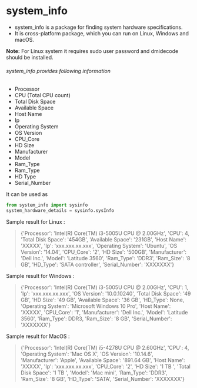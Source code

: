 system_info
===========

- system_info is a package for finding system hardware specifications.
- It is cross-platform package, which you can run on Linux, Windows and macOS.

**Note:** For Linux system it requires sudo user password and dmidecode should be installed.

###### system_info provides following information ######

* Processor
* CPU (Total CPU count)
* Total Disk Space
* Available Space
* Host Name
* Ip
* Operating System
* OS Version
* CPU_Core
* HD Size
* Manufacturer
* Model
* Ram_Type
* Ram_Type
* HD Type
* Serial_Number

It can be used as
```python
from system_info import sysinfo
system_hardware_details = sysinfo.sysInfo
```
Sample result for Linux :
>{'Processor': 'Intel(R) Core(TM) i3-5005U CPU @ 2.00GHz', 'CPU': 4, 'Total Disk Space': '454GB', 'Available Space': '231GB', 'Host Name': 'XXXXX', 'Ip': 'xxx.xxx.xx.xxx', 'Operating System': 'Ubuntu', 'OS Version': '14.04', 'CPU_Core': '2', 'HD Size': '500GB', 'Manufacturer': 'Dell Inc.', 'Model': 'Latitude 3560', 'Ram_Type': 'DDR3', 'Ram_Size': '8 GB', 'HD_Type': 'SATA controller', 'Serial_Number': 'XXXXXXX'}

Sample result for Windows :
>{'Processor': 'Intel(R) Core(TM) i3-5005U CPU @ 2.00GHz', 'CPU': 1, 'Ip': 'xxx.xxx.xx.xxx', 'OS Version': '10.0.10240', 'Total Disk Space': '49 GB', 'HD Size': '49 GB', 'Available Space': '36 GB', 'HD_Type': None, 'Operating System': 'Microsoft Windows 10 Pro', 'Host Name': 'XXXXX', 'CPU_Core': '1', 'Manufacturer': 'Dell Inc.', 'Model': 'Latitude 3560', 'Ram_Type': DDR3, 'Ram_Size': '8 GB', 'Serial_Number': 'XXXXXXX'}

Sample result for MacOS :
>{'Processor': 'Intel(R) Core(TM) i5-4278U CPU @ 2.60GHz', 'CPU': 4, 'Operating System': 'Mac OS X', 'OS Version': '10.14.6', 'Manufacturer': 'Apple', 'Available Space': '891.64 GB', 'Host Name': 'XXXXX', 'Ip': 'xxx.xxx.xx.xxx', 'CPU_Core': '2', 'HD Size': '1 TB ', 'Total Disk Space': '1 TB ', 'Model': 'Mac mini', 'Ram_Type': 'DDR3', 'Ram_Size': '8 GB', 'HD_Type': 'SATA', 'Serial_Number': 'XXXXXXX'}